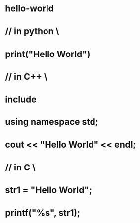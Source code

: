 # hello-world

# // in python \\
# print("Hello World")

# // in C++ \\
# include <iostream>
# using namespace std;
# cout << "Hello World" << endl;

# // in C \\
# str1 = "Hello World";
# printf("%s", str1);
